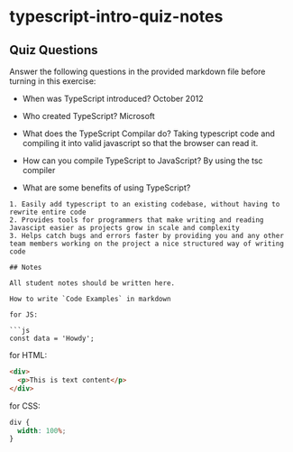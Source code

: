 # typescript-intro-quiz-notes

## Quiz Questions

Answer the following questions in the provided markdown file before turning in this exercise:

- When was TypeScript introduced?
  October 2012
- Who created TypeScript?
  Microsoft

- What does the TypeScript Compilar do?
  Taking typescript code and compiling it into valid javascript so that the browser can read it.

- How can you compile TypeScript to JavaScript?
  By using the tsc compiler

- What are some benefits of using TypeScript?

````
1. Easily add typescript to an existing codebase, without having to rewrite entire code
2. Provides tools for programmers that make writing and reading Javascipt easier as projects grow in scale and complexity
3. Helps catch bugs and errors faster by providing you and any other team members working on the project a nice structured way of writing code

## Notes

All student notes should be written here.

How to write `Code Examples` in markdown

for JS:

```js
const data = 'Howdy';
````

for HTML:

```html
<div>
  <p>This is text content</p>
</div>
```

for CSS:

```css
div {
  width: 100%;
}
```
